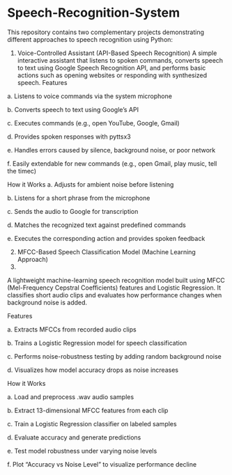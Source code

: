 # Speech-Recognition-System

This repository contains two complementary projects demonstrating different approaches to speech recognition using Python:

1. Voice-Controlled Assistant (API-Based Speech Recognition)
A simple interactive assistant that listens to spoken commands, converts speech to text using Google Speech Recognition API, and performs basic actions such as opening websites or responding with synthesized speech.
Features

a. Listens to voice commands via the system microphone

b. Converts speech to text using Google’s API

c. Executes commands (e.g., open YouTube, Google, Gmail)

d. Provides spoken responses with pyttsx3

e. Handles errors caused by silence, background noise, or poor network

f. Easily extendable for new commands (e.g., open Gmail, play music, tell the timec)

How it Works 
a. Adjusts for ambient noise before listening 

b. Listens for a short phrase from the microphone 

c. Sends the audio to Google for transcription 

d. Matches the recognized text against predefined commands 

e. Executes the corresponding action and provides spoken feedback


2. MFCC-Based Speech Classification Model (Machine Learning Approach)
3. 
A lightweight machine-learning speech recognition model built using MFCC (Mel-Frequency Cepstral Coefficients) features and Logistic Regression. It classifies short audio clips and evaluates how performance changes when background noise is added.

Features

a. Extracts MFCCs from recorded audio clips

b. Trains a Logistic Regression model for speech classification

c. Performs noise-robustness testing by adding random background noise

d. Visualizes how model accuracy drops as noise increases


How it Works

a. Load and preprocess .wav audio samples

b. Extract 13-dimensional MFCC features from each clip

c. Train a Logistic Regression classifier on labeled samples

d. Evaluate accuracy and generate predictions

e. Test model robustness under varying noise levels

f. Plot “Accuracy vs Noise Level” to visualize performance decline

